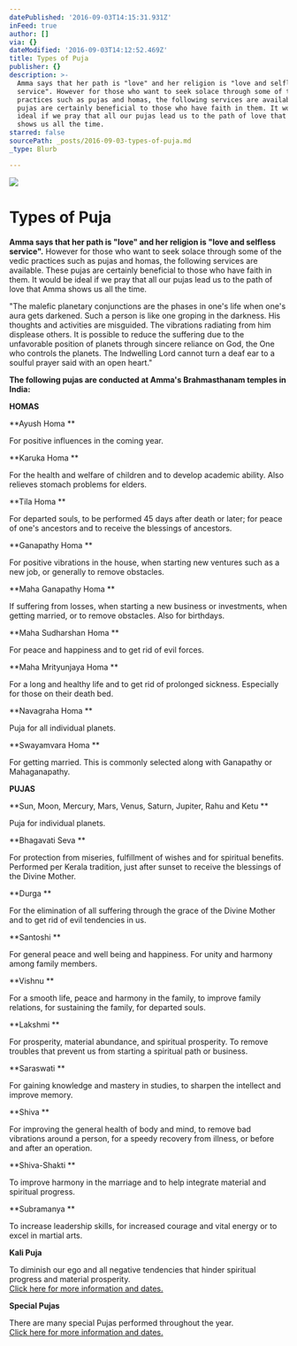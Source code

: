 ```yaml
---
datePublished: '2016-09-03T14:15:31.931Z'
inFeed: true
author: []
via: {}
dateModified: '2016-09-03T14:12:52.469Z'
title: Types of Puja
publisher: {}
description: >-
  Amma says that her path is "love" and her religion is "love and selfless
  service". However for those who want to seek solace through some of the vedic
  practices such as pujas and homas, the following services are available. These
  pujas are certainly beneficial to those who have faith in them. It would be
  ideal if we pray that all our pujas lead us to the path of love that Amma
  shows us all the time.
starred: false
sourcePath: _posts/2016-09-03-types-of-puja.md
_type: Blurb

---
```

![](https://the-grid-user-content.s3-us-west-2.amazonaws.com/d369d988-0586-4b04-bab9-15b8a6a87d0a.png)

# **Types of Puja**

**Amma says that her path is "love" and her religion is "love and selfless service".** However for those who want to seek solace through some of the vedic practices such as pujas and homas, the following services are available. These pujas are certainly beneficial to those who have faith in them. It would be ideal if we pray that all our pujas lead us to the path of love that Amma shows us all the time.

"The malefic planetary conjunctions are the phases in one's life when one's aura gets darkened. Such a person is like one groping in the darkness. His thoughts and activities are misguided. The vibrations radiating from him displease others. It is possible to reduce the suffering due to the unfavorable position of planets through sincere reliance on God, the One who controls the planets. The Indwelling Lord cannot turn a deaf ear to a soulful prayer said with an open heart."

**The following pujas are conducted at Amma's Brahmasthanam temples in India:**

**HOMAS**

**Ayush Homa **

For positive influences in the coming year.

**Karuka Homa **

For the health and welfare of children and to develop academic ability. Also relieves stomach problems for elders.

**Tila Homa **

For departed souls, to be performed 45 days after death or later; for peace of one's ancestors and to receive the blessings of ancestors.

**Ganapathy Homa **

For positive vibrations in the house, when starting new ventures such as a new job, or generally to remove obstacles.

**Maha Ganapathy Homa **

If suffering from losses, when starting a new business or investments, when getting married, or to remove obstacles. Also for birthdays.

**Maha Sudharshan Homa **

For peace and happiness and to get rid of evil forces.

**Maha Mrityunjaya Homa **

For a long and healthy life and to get rid of prolonged sickness. Especially for those on their death bed.

**Navagraha Homa **

Puja for all individual planets.

**Swayamvara Homa **

For getting married. This is commonly selected along with Ganapathy or Mahaganapathy.

**PUJAS**

**Sun, Moon, Mercury, Mars, Venus, Saturn, Jupiter, Rahu and Ketu **

Puja for individual planets.

**Bhagavati Seva **

For protection from miseries, fulfillment of wishes and for spiritual benefits. Performed per Kerala tradition, just after sunset to receive the blessings of the Divine Mother.

**Durga **

For the elimination of all suffering through the grace of the Divine Mother and to get rid of evil tendencies in us.

**Santoshi **

For general peace and well being and happiness. For unity and harmony among family members.

**Vishnu **

For a smooth life, peace and harmony in the family, to improve family relations, for sustaining the family, for departed souls.

**Lakshmi **

For prosperity, material abundance, and spiritual prosperity. To remove troubles that prevent us from starting a spiritual path or business.

**Saraswati **

For gaining knowledge and mastery in studies, to sharpen the intellect and improve memory.

**Shiva **

For improving the general health of body and mind, to remove bad vibrations around a person, for a speedy recovery from illness, or before and after an operation.

**Shiva-Shakti **

To improve harmony in the marriage and to help integrate material and spiritual progress.

**Subramanya **

To increase leadership skills, for increased courage and vital energy or to excel in martial arts.

**Kali Puja**

To diminish our ego and all negative tendencies that hinder spiritual progress and material prosperity.   
[Click here for more information and dates.][0]

**Special Pujas**

There are many special Pujas performed throughout the year.  
[Click here for more information and dates.][1]

[0]: http://static.amritapuja.org/puja_kali.html
[1]: http://static.amritapuja.org/special_pujas.html